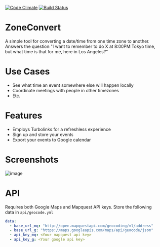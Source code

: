 [![Code Climate](https://codeclimate.com/github/etdev/zoneconvert/badges/gpa.svg)](https://codeclimate.com/github/etdev/zoneconvert)  [![Build Status](https://circleci.com/gh/etdev/zoneconvert.svg?&style=shield&circle-token=12036235fb756d54fc438f47e0ca70ea6c08dc07)](https://circleci.com/gh/etdev/zoneconvert)

# ZoneConvert
A simple tool for converting a date/time from one time zone to another.  Answers the question "I want to remember to do X at 8:00PM Tokyo time, but what time is that for me, here in Los Angeles?"

# Use Cases
* See what time an event somewhere else will happen locally
* Coordinate meetings with people in other timezones
* Etc.

# Features
* Employs Turbolinks for a refreshless experience
* Sign up and store your events
* Export your events to Google calendar

# Screenshots
![image](https://cloud.githubusercontent.com/assets/6726985/11021227/5bbb6934-867e-11e5-83fc-8491c6d22e77.png)

# API
Requires both Google Maps and Mapquest API keys.  Store the following data in ``api/geocode.yml``

```yaml
data:
  - base_url_mq: "http://open.mapquestapi.com/geocoding/v1/address"
  - base_url_g: "https://maps.googleapis.com/maps/api/geocode/json"
  - api_key_mq: <Your mapquest api key>
  - api_key_g: <Your google api key>
```
